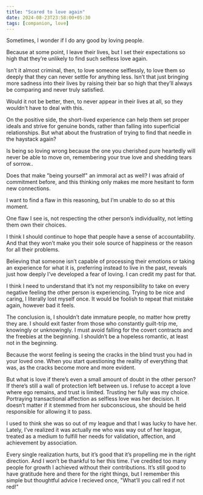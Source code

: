 ```yaml
---
title: "Scared to love again"
date: 2024-08-23T23:58:00+05:30
tags: [companion, love]
---  
```


Sometimes, I wonder if I do any good by loving people.

Because at some point, I leave their lives, but I set their expectations so high that they’re unlikely to find such selfless love again.

Isn’t it almost criminal, then, to love someone selflessly, to love them so deeply that they can never settle for anything less. Isn’t that just bringing more sadness into their lives by raising their bar so high that they’ll always be comparing and never truly satisfied.

Would it not be better, then, to never appear in their lives at all, so they wouldn’t have to deal with this.

On the positive side, the short-lived experience can help them set proper ideals and strive for genuine bonds, rather than falling into superficial relationships. But what about the frustration of trying to find that needle in the haystack again?

Is being so loving wrong because the one you cherished pure heartedly will never be able to move on, remembering your true love and shedding tears of sorrow..

Does that make "being yourself" an immoral act as well? I was afraid of commitment before, and this thinking only makes me more hesitant to form new connections.

I want to find a flaw in this reasoning, but I’m unable to do so at this moment.

One flaw I see is, not respecting the other person’s individuality, not letting them own their choices.

I think I should continue to hope that people have a sense of accountability. And that they won’t make you their sole source of happiness or the reason for all their problems.

Believing that someone isn’t capable of processing their emotions or taking an experience for what it is, preferring instead to live in the past, reveals just how deeply I’ve developed a fear of loving. I can credit my past for that.

I think I need to understand that it’s not my responsibility to take on every negative feeling the other person is experiencing. Trying to be nice and caring, I literally lost myself once. It would be foolish to repeat that mistake again, however bad it feels.

The conclusion is, I shouldn’t date immature people, no matter how pretty they are. I should exit faster from those who constantly guilt-trip me, knowingly or unknowingly. I must avoid falling for the covert contracts and the freebies at the beginning. I shouldn’t be a hopeless romantic, at least not in the beginning.

Because the worst feeling is seeing the cracks in the blind trust you had in your loved one. When you start questioning the reality of everything that was, as the cracks become more and more evident.

But what is love if there’s even a small amount of doubt in the other person? If there’s still a wall of protection left between us. I refuse to accept a love where ego remains, and trust is limited. Trusting her fully was my choice. Portraying transactional affection as selfless love was her decision. It doesn’t matter if it stemmed from her subconscious, she should be held responsible for allowing it to pass.

I used to think she was so out of my league and that I was lucky to have her. Lately, I’ve realized it was actually me who was way out of her league, treated as a medium to fulfill her needs for validation, affection, and achievement by association.

Every single realization hurts, but it’s good that it’s propelling me in the right direction. And I won’t be thankful to her this time. I’ve credited too many people for growth I achieved without their contributions. It’s still good to have gratitude here and there for the right things, but I remember this simple but thoughtful advice I recieved once, "What’ll you call red if not red!"
